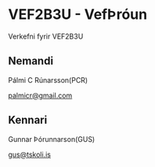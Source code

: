 # VEF2B3U - VefÞróun
Verkefni fyrir VEF2B3U
## Nemandi
Pálmi C Rúnarsson(PCR)

palmicr@gmail.com
## Kennari
Gunnar Þórunnarson(GUS)

gus@tskoli.is

